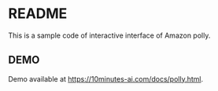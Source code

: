 # README

This is a sample code of interactive interface of Amazon polly. 

<h2>DEMO</h2>
Demo available at <a href='https://10minutes-ai.com/docs/polly.html'>https://10minutes-ai.com/docs/polly.html</a>.

